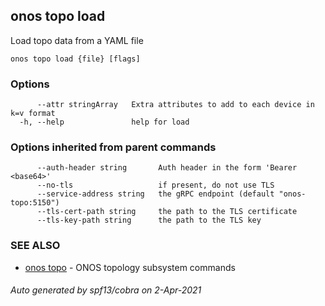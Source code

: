 ## onos topo load

Load topo data from a YAML file

```
onos topo load {file} [flags]
```

### Options

```
      --attr stringArray   Extra attributes to add to each device in k=v format
  -h, --help               help for load
```

### Options inherited from parent commands

```
      --auth-header string       Auth header in the form 'Bearer <base64>'
      --no-tls                   if present, do not use TLS
      --service-address string   the gRPC endpoint (default "onos-topo:5150")
      --tls-cert-path string     the path to the TLS certificate
      --tls-key-path string      the path to the TLS key
```

### SEE ALSO

* [onos topo](onos_topo.md)	 - ONOS topology subsystem commands

###### Auto generated by spf13/cobra on 2-Apr-2021
